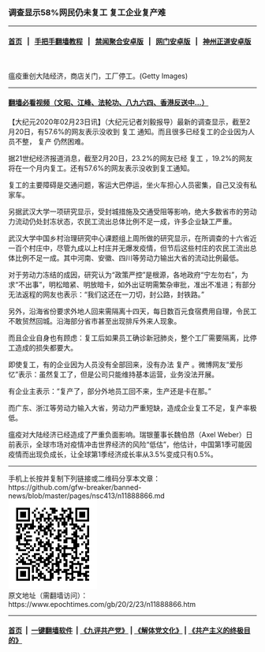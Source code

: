 ### 调查显示58%网民仍未复工 复工企业复产难
------------------------

#### [首页](https://github.com/gfw-breaker/banned-news/blob/master/README.md) &nbsp;&nbsp;|&nbsp;&nbsp; [手把手翻墙教程](https://github.com/gfw-breaker/guides/wiki) &nbsp;&nbsp;|&nbsp;&nbsp; [禁闻聚合安卓版](https://github.com/gfw-breaker/bn-android) &nbsp;&nbsp;|&nbsp;&nbsp; [网门安卓版](https://github.com/oGate2/oGate) &nbsp;&nbsp;|&nbsp;&nbsp; [神州正道安卓版](https://github.com/SzzdOgate/update) 



<div><img alt="" class="aligncenter wp-post-image" src="https://i.epochtimes.com/assets/uploads/2020/02/GettyImages-1196696383-600x400.jpg"/>
<div class="red16 caption">
 <p>
  瘟疫重创大陆经济，商店关门，工厂停工。(Getty Images)
 </p>
</div>
</div><hr/>

#### [翻墙必看视频（文昭、江峰、法轮功、八九六四、香港反送中...）](https://github.com/gfw-breaker/banned-news/blob/master/pages/link3.md)

<div><p>
 【大纪元2020年02月23日讯】（大纪元记者刘毅报导）最新的调查显示，截至2月20日，有57.6%的网友表示没收到
 <ok href="https://www.epochtimes.com/gb/tag/%E5%A4%8D%E5%B7%A5.html">
  复工
 </ok>
 通知。而且很多已经复工的企业因为人员不整，
 <ok href="https://www.epochtimes.com/gb/tag/%E5%A4%8D%E4%BA%A7.html">
  复产
 </ok>
 仍然困难。
</p>
<p>
 据21世纪经济报道消息，截至2月20日，23.2%的网友已经
 <ok href="https://www.epochtimes.com/gb/tag/%E5%A4%8D%E5%B7%A5.html">
  复工
 </ok>
 ，19.2%的网友将在一个月内复工。还有57.6%的网友表示没收到复工通知。
</p>
<p>
 复工的主要障碍是交通问题，客运大巴停运，坐火车担心人员密集，自己又没有私家车。
</p>
<p>
 另据武汉大学一项研究显示，受封城措施及交通受阻等影响，绝大多数省市的劳动力流动仍处封冻状态，农民工流出总体比例不足一成，许多企业缺工严重。
</p>
<p>
 武汉大学中国乡村治理研究中心课题组上周所做的研究显示，在所调查的十六省近一百个村庄中，尽管九成以上村庄并无爆发疫情，但节后这些村庄的农民工流出总体比例不足一成。其中河南、安徽、四川等劳动力输出大省的流动比例最低。
</p>
<p>
 对于劳动力冻结的成因，研究认为“政策严控”是根源，各地政府“宁左勿右”，为求“不出事”，明松暗紧、明放暗卡，如外出证明需繁杂审批，准出不准进；有部分无法返程的网友也表示：“我们这还在一刀切，封公路，封铁路。”
</p>
<p>
 另外，沿海省份要求外地人回来需隔离十四天，每日数百元食宿费用自理，令民工不敢贸然回城。沿海部分省市甚至出现排斥外来人现象。
</p>
<p>
 而且企业自身也有顾虑：复工后如果员工确诊新冠肺炎，整个工厂需要隔离，比停工造成的损失都要大。
</p>
<p>
 即使复工，有的企业因为人员没有全部回来，没有办法
 <ok href="https://www.epochtimes.com/gb/tag/%E5%A4%8D%E4%BA%A7.html">
  复产
 </ok>
 。微博网友“爱彤忆”表示：虽然复工了，但是公司只能维持基本运营，业务没法开展。
</p>
<p>
 有企业主表示：“复产了，部分外地员工回不来，生产还是卡在那。”
</p>
<p>
 而广东、浙江等劳动力输入大省，劳动力严重短缺，造成企业复工不足，复产率极低。
</p>
<p>
 瘟疫对大陆经济已经造成了严重负面影响。瑞银董事长魏伯昂（Axel Weber）日前表示，全球市场对疫情冲击世界经济的风险“低估”，他估计，中国第1季可能因疫情而出现负成长，让全球第1季经济成长率从3.5%变成只有0.5%。
</p>
</div>
<hr/>
手机上长按并复制下列链接或二维码分享本文章：<br/>
https://github.com/gfw-breaker/banned-news/blob/master/pages/nsc413/n11888866.md <br/>
<a href='https://github.com/gfw-breaker/banned-news/blob/master/pages/nsc413/n11888866.md'><img src='https://github.com/gfw-breaker/banned-news/blob/master/pages/nsc413/n11888866.md.png'/></a> <br/>
原文地址（需翻墙访问）：https://www.epochtimes.com/gb/20/2/23/n11888866.htm


------------------------
#### [首页](https://github.com/gfw-breaker/banned-news/blob/master/README.md) &nbsp;|&nbsp; [一键翻墙软件](https://github.com/gfw-breaker/nogfw/blob/master/README.md) &nbsp;| [《九评共产党》](https://github.com/gfw-breaker/9ping.md/blob/master/README.md#九评之一评共产党是什么) | [《解体党文化》](https://github.com/gfw-breaker/jtdwh.md/blob/master/README.md) | [《共产主义的终极目的》](https://github.com/gfw-breaker/gczydzjmd.md/blob/master/README.md)


<img src='http://gfw-breaker.win/banned-news/pages/nsc413/n11888866.md' width='0px' height='0px'/>